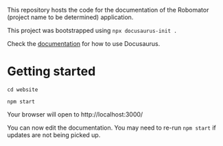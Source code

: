 This repository hosts the code for the documentation of the Robomator (project name to be determined) application.

This project was bootstrapped using `npx docusaurus-init .`

Check the [documentation](https://docusaurus.io) for how to use Docusaurus.

# Getting started

`cd website`

`npm start`

Your browser will open to http://localhost:3000/

You can now edit the documentation. You may need to re-run `npm start` if updates are not being picked up.